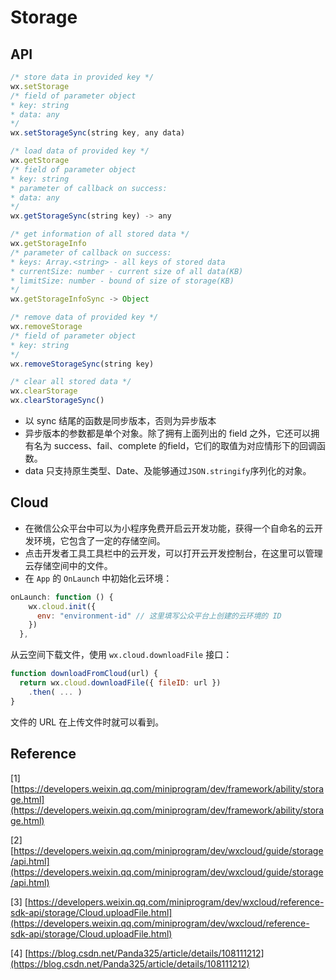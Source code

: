 # Storage

## API

```javascript
/* store data in provided key */
wx.setStorage
/* field of parameter object
* key: string
* data: any
*/
wx.setStorageSync(string key, any data)

/* load data of provided key */
wx.getStorage
/* field of parameter object
* key: string
* parameter of callback on success:
* data: any
*/
wx.getStorageSync(string key) -> any

/* get information of all stored data */
wx.getStorageInfo
/* parameter of callback on success:
* keys: Array.<string> - all keys of stored data
* currentSize: number - current size of all data(KB)
* limitSize: number - bound of size of storage(KB)
*/
wx.getStorageInfoSync -> Object

/* remove data of provided key */
wx.removeStorage
/* field of parameter object
* key: string
*/
wx.removeStorageSync(string key)

/* clear all stored data */
wx.clearStorage
wx.clearStorageSync()
```

* 以 sync 结尾的函数是同步版本，否则为异步版本
* 异步版本的参数都是单个对象。除了拥有上面列出的 field 之外，它还可以拥有名为 success、fail、complete 的field，它们的取值为对应情形下的回调函数。
* data  只支持原生类型、Date、及能够通过`JSON.stringify`序列化的对象。

## Cloud

* 在微信公众平台中可以为小程序免费开启云开发功能，获得一个自命名的云开发环境，它包含了一定的存储空间。
* 点击开发者工具工具栏中的云开发，可以打开云开发控制台，在这里可以管理云存储空间中的文件。
* 在 `App` 的 `OnLaunch` 中初始化云环境：

```javascript
onLaunch: function () { 
    wx.cloud.init({
      env: "environment-id" // 这里填写公众平台上创建的云环境的 ID
    })
  },
```

从云空间下载文件，使用 `wx.cloud.downloadFile` 接口：

```javascript
function downloadFromCloud(url) {
  return wx.cloud.downloadFile({ fileID: url })
    .then( ... )
}
```

文件的 URL 在上传文件时就可以看到。

## Reference

\[1\] [https://developers.weixin.qq.com/miniprogram/dev/framework/ability/storage.html](https://developers.weixin.qq.com/miniprogram/dev/framework/ability/storage.html)

\[2\] [https://developers.weixin.qq.com/miniprogram/dev/wxcloud/guide/storage/api.html](https://developers.weixin.qq.com/miniprogram/dev/wxcloud/guide/storage/api.html)

\[3\] [https://developers.weixin.qq.com/miniprogram/dev/wxcloud/reference-sdk-api/storage/Cloud.uploadFile.html](https://developers.weixin.qq.com/miniprogram/dev/wxcloud/reference-sdk-api/storage/Cloud.uploadFile.html)

\[4\] [https://blog.csdn.net/Panda325/article/details/108111212](https://blog.csdn.net/Panda325/article/details/108111212)

